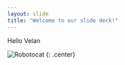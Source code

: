 ```yaml
---
layout: slide
title: "Welcome to our slide deck!"
---
```


 Hello Velan

![Robotocat](https://octodex.github.com/images/Robotocat.png)
{: .center}
